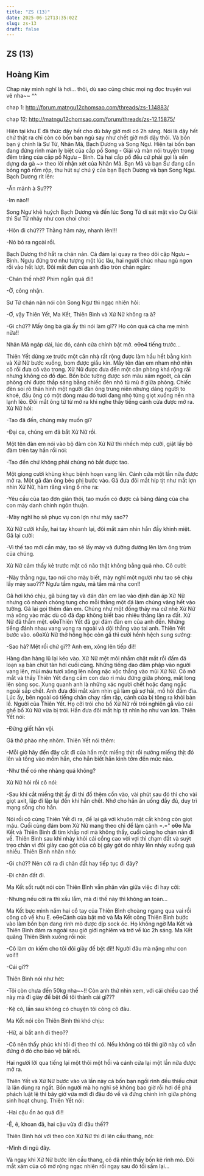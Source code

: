 ```yaml
---
title: "ZS (13)"
date: 2025-06-12T13:35:02Z
slug: zs-13
draft: false
---
```


## ZS (13)

## Hoàng Kim

Chap này mình nghĩ là hơi... thôi, dù sao cũng chúc mọi ng đọc truyện vui vẻ nha~~ ^^
 
 
chap 1: http://forum.matngu12chomsao.com/threads/zs-1.14883/
 
chap 12: http://matngu12chomsao.com/forum/threads/zs-12.15875/
 
 
Hiện tại khu E đã thức dậy hết cho dù bây giờ mới có 2h sáng. Nói là dậy hết chứ thật ra chỉ còn có bốn bạn ngủ say như chết giờ mới dậy thôi. Và bốn bạn ý chính là Sư Tử, Nhân Mã, Bạch Dương và Song Ngư. Hiện tại bốn bạn đang đứng rình màn ly biệt của cắp pồ Song - Giải và màn nói truyện trong đêm trăng của cắp pồ Ngưu – Bình. Cả hai cắp pồ đều cứ phải gọi là sến dựng da gà ~> theo lời nhận xét của Nhân Mã. Bạn Mã và bạn Sư đang cắn bỏng ngô rồm rộp, thu hút sự chú ý của bạn Bạch Dương và bạn Song Ngư. Bạch Dương rít lên:
 
-Ăn mảnh à Sư???
 
-Im nào!!
 
Song Ngư khẽ huých Bạch Dương và đến lúc Song Tử dí sát mặt vào Cự Giải thì Sư Tử nhảy như con choi choi:
 
-Hôn đi chứ??? Thằng hâm này, nhanh lên!!!
 
-Nó bỏ ra ngoài rồi.
 
Bạch Dương thở hắt ra chán nản. Cả đám lại quay ra theo dõi cặp Ngưu – Bình. Ngưu đứng trơ như tượng một lúc lâu, hai người chúc nhau ngủ ngon rồi vào hết lượt. Đôi mắt đen của anh đảo tròn chán ngán:
 
-Chán thế nhở? Phim ngắn quá đi!!
 
-Ờ, công nhận.
 
Sư Tử chán nản nói còn Song Ngư thì ngạc nhiên hỏi:
 
-Ơ, vậy Thiên Yết, Ma Kết, Thiên Bình và Xử Nữ không ra à?
 
-Gì chứ?? Mấy ông bà già ấy thì nói làm gì?? Họ còn quá cả cha mẹ mình nữa!!
 
Nhân Mã ngáp dài, lúc đó, cánh cửa chính bật mở.
 ~~o0o~~4 tiếng trước…
 
Thiên Yết dừng xe trước một căn nhà rất rộng được làm hầu hết bằng kính và Xử Nữ bước xuống, bom được giấu kín. Mấy tên đàn em nham nhở nhìn cô rồi đưa cô vào trong. Xử Nữ được đưa đến một căn phòng khá rộng rãi nhưng không có đồ đạc. Bốn bức tường được sơn màu xám ngoét, cả căn phòng chỉ được thắp sáng bằng chiếc đèn nhỏ tù mù ở giữa phòng. Chiếc đèn soi rõ thân hình một người đàn ông trung niên nhưng dáng người to khoẻ, đầu ông có một dòng máu đỏ tươi đang nhỏ từng giọt xuống nền nhà lạnh lẽo. Đôi mắt ông từ từ mở ra khi nghe thấy tiếng cánh cửa được mở ra. Xử Nữ hỏi:
 
-Tao đã đến, chúng mày muốn gì?
 
-Đại ca, chúng em đã bắt Xử Nữ rồi.
 
Một tên đàn em nói vào bộ đàm còn Xử Nữ thì nhếch mép cười, giật lấy bộ đàm trên tay hắn rồi nói:
 
-Tao đến chứ không phải chúng nó bắt được tao.
 
Một giọng cười khùng khục bệnh hoạn vang lên. Cánh cửa một lần nữa được mở ra. Một gã đàn ông béo phị bước vào. Gã đưa đôi mắt híp tịt như mắt lợn nhìn Xử Nữ, hàm răng vàng ố nhe ra:
 
-Yêu cầu của tao đơn giản thôi, tao muốn có được cả băng đảng của cha con mày danh chính ngôn thuận.
 
-Mày nghĩ họ sẽ phục vụ con lợn như mày sao??
 
Xử Nữ cười khẩy, hai tay khoanh lại, đôi mắt xám nhìn hắn đầy khinh miệt. Gã lại cười:
 
-Vì thế tao mới cần mày, tao sẽ lấy mày và đường đường lên làm ông trùm của chúng.
 
Xử Nữ cảm thấy kẻ trước mặt có não thật không bằng quả nho. Cô cười:
 
-Này thằng ngu, tao nói cho mày biết, mày nghĩ một người như tao sẽ chịu lấy mày sao??? Ngưu tầm ngưu, mã tầm mã nha con!!
 
Gã hơi khó chịu, gã búng tay và đán đàn em lao vào định đàn áp Xử Nữ nhưng cô nhanh chóng tung cho mỗi thằng một đá làm chúng văng hết vào tường. Gã lại gọi thêm đàn em. Chúng như một đống thây ma cứ nhè Xử Nữ mà xông vào mặc dù cô đã đạp không biết bao nhiêu thằng lăn ra đất. Xử Nữ đã thầm mệt.
 ~~o0o~~Thiên Yết đã gọi đám đàn em của anh đến. Những tiếng đánh nhau vang vọng ra ngoài và dội thẳng vào tai anh. Thiên Yết bước vào.
 ~~o0o~~Xử Nữ thở hồng hộc còn gã thì cười hềnh hệch sung sướng:
 
-Sao hả? Mệt rồi chứ gì?? Anh em, xông lên tiếp đi!!
 
Hàng đàn hàng lũ lại kéo vào. Xử Nữ mệt mỏi nhắm chặt mắt rồi đấm đá loạn xạ bàn chút tàn hơi cuối cùng. Những tiếng dao đâm phập vào người vang lên, mùi máu tươi xông lên nồng nặc xộc thẳng vào mũi Xử Nữ. Cô mở mắt và thấy Thiên Yết đang cầm con dao rỉ máu đứng giữa phòng, mắt long lên sòng sọc. Xung quanh anh là những xác người chết hoặc đang ngắc ngoải sắp chết. Anh đưa đôi mắt xám nhìn gã làm gã sợ hãi, mồ hôi đầm đìa. Lúc ấy, bên ngoài có tiếng chân chạy rầm rập, cánh cửa bị tông ra khỏi bản lề. Người của Thiên Yết. Họ cởi trói cho bố Xử Nữ rồi trói nghiến gẫ vào cái ghế bố Xử Nữ vừa bị trói. Hắn đưa đôi mắt híp tịt nhìn họ như van lơn. Thiên Yết nói:
 
-Đừng giết hắn vội.
 
Gã thở phào nhẹ nhõm. Thiên Yết nói thêm:
 
-Mỗi giờ hãy đến đây cắt đi của hắn một miếng thịt rồi nướng miếng thịt đó lên và tống vào mồm hắn, cho hắn biết hắn kinh tởm đến mức nào.
 
-Như thế có nhẹ nhàng quá không?
 
Xử Nữ hỏi rồi cô nói:
 
-Sau khi cắt miếng thịt ấy đi thì đổ thêm cồn vào, vài phút sau đó thì cho vài giọt axit, lặp đi lặp lại đến khi hắn chết. Nhớ cho hắn ăn uống đầy đủ, duy trì mạng sống cho hắn.
 
Nói rồi cô cùng Thiên Yết đi ra, để lại gã với khuôn mặt cắt không còn giọt máu. Cuối cùng đám bom Xử Nữ mang theo chỉ để làm cảnh =.=" 
 ~~o0o~~
Ma Kết và Thiên Bình đi tìm khắp nơi mà không thấy, cuối cùng họ chán nản đi về. Thiên Bình sau khi nhảy khỏi cái cổng cao vời vợi thì chạm đất và suýt trẹo chân vì đôi giày cao gót của cô bị gãy gót do nhảy lên nhảy xuống quá nhiều. Thiên Bình nhăn nhó:
 
-Gì chứ?? Nên cởi ra đi chân đất hay tiếp tục đi đây?
 
-Đi chân đất đi.
 
Ma Kết sốt ruột nói còn Thiên Bình vẫn phân vân giữa việc đi hay cởi:
 
-Nhưng nếu cởi ra thì xấu lắm, mà đi thế này thì không an toàn…
 
Ma Kết bực mình nắm hai cổ tay của Thiên Bình choàng ngang qua vai rồi cõng cô về khu E.
 ~~o0o~~Cánh cửa bật mở và Ma Kết cõng Thiên Bình bước vào làm bốn bạn đang rình mò được dịp sock óc. Họ không ngờ Ma Kết và Thiên Bình dám ra ngoài sau giờ giới nghiêm và trở về lúc 2h sáng. Ma Kết quăng Thiên Bình xuống rồi nói:
 
-Cô làm ơn kiếm cho tôi đôi giày đế bệt đi!! Người đâu mà nặng như con voi!!!
 
-Cái gì??
 
Thiên Bình nói như hét:
 
-Tôi còn chưa đến 50kg nha~~!! Còn anh thử nhìn xem, với cái chiều cao thế này mà đi giày đế bệt để tôi thành cái gì???
 
-Kệ cô, lần sau không có chuyện tôi cõng cô đâu.
 
Ma Kết nói còn Thiên Bình thì khó chịu:
 
-Hữ, ai bắt anh đi theo??
 
-Cô nên thấy phúc khi tôi đi theo thì có. Nếu không có tôi thì giờ này cô vẫn đứng ở đó cho bảo vệ bắt rồi.
 
Hai người lời qua tiếng lại một thôi một hồi và cánh cửa lại một lần nữa được mở ra.
 
Thiên Yết và Xử Nữ bước vào và lần này cả bốn bạn ngồi rình đều thiếu chút là lăn đùng ra ngất. Bốn người mà họ nghĩ sẽ không bao giờ rỗi hơi để phá phách luật lệ thì bây giờ vừa mới đi đâu đó về và đứng chình ình giữa phòng sinh hoạt chung. Thiên Yết nói:
 
-Hai cậu ồn ào quá đi!!
 
-Ê, ê, khoan đã, hai cậu vừa đi đâu thế??
 
Thiên Bình hỏi với theo còn Xử Nữ thì đi lên cầu thang, nói:
 
-Mình đi ngủ đây.
 
Và ngay khi Xử Nữ bước lên cầu thang, cô đã nhìn thấy bốn kẻ rình mò. Đôi mắt xám của cô mở rộng ngạc nhiên rồi ngay sau đó tối sầm lại…